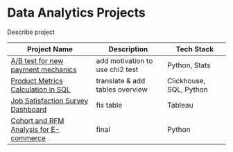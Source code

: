 # Data Analytics Projects

Describe project

| Project Name      | Description                           | Tech Stack  | 
| ----------------  |------------------------------------   | ---------   |
| [A/B test for new payment mechanics](https://github.com/valeriam23/DataAnalytics/tree/main/AB_test_Edu_platform)     | add motivation to use chi2 test                              |    Python, Stats       |
| [Product Metrics Calculation in SQL](https://github.com/valeriam23/DataAnalytics/tree/main/SQL)     | translate & add tables overview                              |     Clickhouse, SQL,  Python    |
| [Job Satisfaction Survey Dashboard](https://public.tableau.com/app/profile/valeria.mustafaeva/viz/SatisfactionSurvey_16542829763360/Dashboard)|  fix table       | Tableau                 
| [Cohort and RFM Analysis for E-commerce](https://github.com/valeriam23/DataAnalytics/tree/main/Cohort_RFM_Ecommerce) | final                         | Python       |
